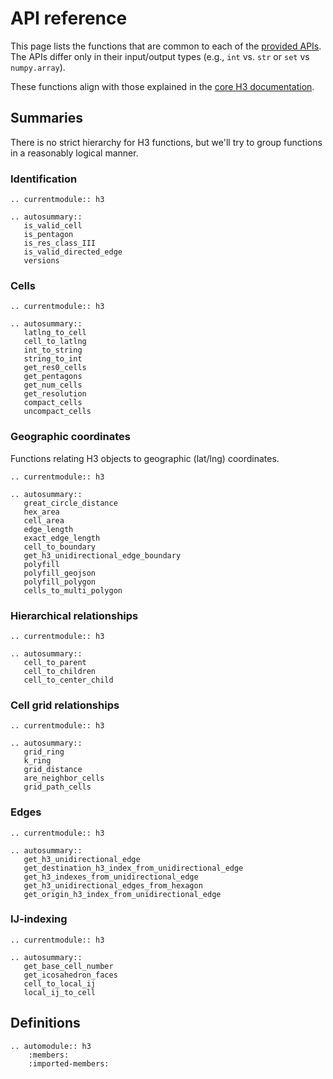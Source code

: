 # API reference

This page lists the functions that are common to each of the
[provided APIs](api_comparison).
The APIs differ only in their input/output types
(e.g., `int` vs. `str` or `set` vs `numpy.array`).

These functions align with those explained in the
[core H3 documentation](https://h3geo.org/docs/api/indexing).

## Summaries

There is no strict hierarchy for H3 functions,
but we'll try to group functions in a reasonably logical manner.

### Identification

```{eval-rst}
.. currentmodule:: h3

.. autosummary::
   is_valid_cell
   is_pentagon
   is_res_class_III
   is_valid_directed_edge
   versions
```

### Cells

```{eval-rst}
.. currentmodule:: h3

.. autosummary::
   latlng_to_cell
   cell_to_latlng
   int_to_string
   string_to_int
   get_res0_cells
   get_pentagons
   get_num_cells
   get_resolution
   compact_cells
   uncompact_cells
```

### Geographic coordinates

Functions relating H3 objects to geographic (lat/lng) coordinates.

```{eval-rst}
.. currentmodule:: h3

.. autosummary::
   great_circle_distance
   hex_area
   cell_area
   edge_length
   exact_edge_length
   cell_to_boundary
   get_h3_unidirectional_edge_boundary
   polyfill
   polyfill_geojson
   polyfill_polygon
   cells_to_multi_polygon
```

### Hierarchical relationships

```{eval-rst}
.. currentmodule:: h3

.. autosummary::
   cell_to_parent
   cell_to_children
   cell_to_center_child
```

### Cell grid relationships

```{eval-rst}
.. currentmodule:: h3

.. autosummary::
   grid_ring
   k_ring
   grid_distance
   are_neighbor_cells
   grid_path_cells
```

### Edges

```{eval-rst}
.. currentmodule:: h3

.. autosummary::
   get_h3_unidirectional_edge
   get_destination_h3_index_from_unidirectional_edge
   get_h3_indexes_from_unidirectional_edge
   get_h3_unidirectional_edges_from_hexagon
   get_origin_h3_index_from_unidirectional_edge
```

### IJ-indexing

```{eval-rst}
.. currentmodule:: h3

.. autosummary::
   get_base_cell_number
   get_icosahedron_faces
   cell_to_local_ij
   local_ij_to_cell
```


## Definitions

```{eval-rst}
.. automodule:: h3
    :members:
    :imported-members:
```
